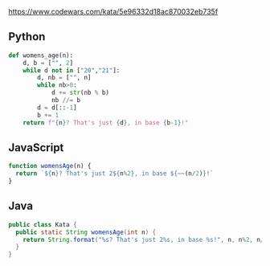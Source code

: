 https://www.codewars.com/kata/5e96332d18ac870032eb735f

## Python
```python
def womens_age(n):
    d, b = ["", 2]
    while d not in ["20","21"]:
        d, nb = ["", n]
        while nb>0:
            d += str(nb % b)
            nb //= b
        d = d[::-1]
        b += 1
    return f"{n}? That's just {d}, in base {b-1}!"
```

## JavaScript
```js
function womensAge(n) {
  return `${n}? That's just 2${n%2}, in base ${~~(n/2)}!`
}
```

## Java
```java
public class Kata {
  public static String womensAge(int n) {
    return String.format("%s? That's just 2%s, in base %s!", n, n%2, n/2);  
  }
}
```